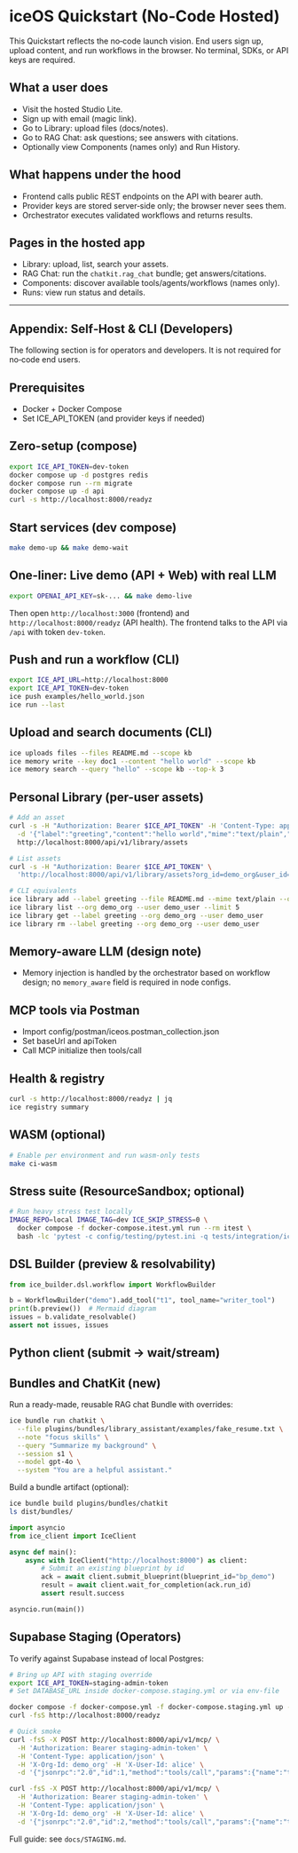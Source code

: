 # iceOS Quickstart (No‑Code Hosted)

This Quickstart reflects the no‑code launch vision. End users sign up, upload content, and run workflows in the browser. No terminal, SDKs, or API keys are required.

## What a user does
- Visit the hosted Studio Lite.
- Sign up with email (magic link).
- Go to Library: upload files (docs/notes).
- Go to RAG Chat: ask questions; see answers with citations.
- Optionally view Components (names only) and Run History.

## What happens under the hood
- Frontend calls public REST endpoints on the API with bearer auth.
- Provider keys are stored server‑side only; the browser never sees them.
- Orchestrator executes validated workflows and returns results.

## Pages in the hosted app
- Library: upload, list, search your assets.
- RAG Chat: run the `chatkit.rag_chat` bundle; get answers/citations.
- Components: discover available tools/agents/workflows (names only).
- Runs: view run status and details.

---

## Appendix: Self‑Host & CLI (Developers)

The following section is for operators and developers. It is not required for no‑code end users.

## Prerequisites
- Docker + Docker Compose
- Set ICE_API_TOKEN (and provider keys if needed)

## Zero-setup (compose)
```bash
export ICE_API_TOKEN=dev-token
docker compose up -d postgres redis
docker compose run --rm migrate
docker compose up -d api
curl -s http://localhost:8000/readyz
```

## Start services (dev compose)
```bash
make demo-up && make demo-wait
```

## One-liner: Live demo (API + Web) with real LLM
```bash
export OPENAI_API_KEY=sk-... && make demo-live
```
Then open `http://localhost:3000` (frontend) and `http://localhost:8000/readyz` (API health). The frontend talks to the API via `/api` with token `dev-token`.

## Push and run a workflow (CLI)
```bash
export ICE_API_URL=http://localhost:8000
export ICE_API_TOKEN=dev-token
ice push examples/hello_world.json
ice run --last
```

## Upload and search documents (CLI)
```bash
ice uploads files --files README.md --scope kb
ice memory write --key doc1 --content "hello world" --scope kb
ice memory search --query "hello" --scope kb --top-k 3
```

## Personal Library (per-user assets)
```bash
# Add an asset
curl -s -H "Authorization: Bearer $ICE_API_TOKEN" -H 'Content-Type: application/json' \
  -d '{"label":"greeting","content":"hello world","mime":"text/plain","org_id":"demo_org","user_id":"demo_user"}' \
  http://localhost:8000/api/v1/library/assets

# List assets
curl -s -H "Authorization: Bearer $ICE_API_TOKEN" \
  'http://localhost:8000/api/v1/library/assets?org_id=demo_org&user_id=demo_user&limit=5'

# CLI equivalents
ice library add --label greeting --file README.md --mime text/plain --org demo_org --user demo_user
ice library list --org demo_org --user demo_user --limit 5
ice library get --label greeting --org demo_org --user demo_user
ice library rm --label greeting --org demo_org --user demo_user
```

## Memory-aware LLM (design note)
- Memory injection is handled by the orchestrator based on workflow design; no `memory_aware` field is required in node configs.

## MCP tools via Postman
- Import config/postman/iceos.postman_collection.json
- Set baseUrl and apiToken
- Call MCP initialize then tools/call

## Health & registry
```bash
curl -s http://localhost:8000/readyz | jq
ice registry summary
```

## WASM (optional)
```bash
# Enable per environment and run wasm-only tests
make ci-wasm
```

## Stress suite (ResourceSandbox; optional)
```bash
# Run heavy stress test locally
IMAGE_REPO=local IMAGE_TAG=dev ICE_SKIP_STRESS=0 \
  docker compose -f docker-compose.itest.yml run --rm itest \
  bash -lc 'pytest -c config/testing/pytest.ini -q tests/integration/ice_orchestrator/test_resource_sandbox.py'
```

## DSL Builder (preview & resolvability)
```python
from ice_builder.dsl.workflow import WorkflowBuilder

b = WorkflowBuilder("demo").add_tool("t1", tool_name="writer_tool")
print(b.preview())  # Mermaid diagram
issues = b.validate_resolvable()
assert not issues, issues
```

## Python client (submit → wait/stream)
## Bundles and ChatKit (new)
Run a ready-made, reusable RAG chat Bundle with overrides:
```bash
ice bundle run chatkit \
  --file plugins/bundles/library_assistant/examples/fake_resume.txt \
  --note "focus skills" \
  --query "Summarize my background" \
  --session s1 \
  --model gpt-4o \
  --system "You are a helpful assistant."
```
Build a bundle artifact (optional):
```bash
ice bundle build plugins/bundles/chatkit
ls dist/bundles/
```
```python
import asyncio
from ice_client import IceClient

async def main():
    async with IceClient("http://localhost:8000") as client:
        # Submit an existing blueprint by id
        ack = await client.submit_blueprint(blueprint_id="bp_demo")
        result = await client.wait_for_completion(ack.run_id)
        assert result.success

asyncio.run(main())
```

## Supabase Staging (Operators)

To verify against Supabase instead of local Postgres:

```bash
# Bring up API with staging override
export ICE_API_TOKEN=staging-admin-token
# Set DATABASE_URL inside docker-compose.staging.yml or via env-file

docker compose -f docker-compose.yml -f docker-compose.staging.yml up -d api
curl -fsS http://localhost:8000/readyz

# Quick smoke
curl -fsS -X POST http://localhost:8000/api/v1/mcp/ \
  -H 'Authorization: Bearer staging-admin-token' \
  -H 'Content-Type: application/json' \
  -H 'X-Org-Id: demo_org' -H 'X-User-Id: alice' \
  -d '{"jsonrpc":"2.0","id":1,"method":"tools/call","params":{"name":"tool:memory_write_tool","arguments":{"inputs":{"key":"demo_key","content":"hello from staging","scope":"library"}}}}'

curl -fsS -X POST http://localhost:8000/api/v1/mcp/ \
  -H 'Authorization: Bearer staging-admin-token' \
  -H 'Content-Type: application/json' \
  -H 'X-Org-Id: demo_org' -H 'X-User-Id: alice' \
  -d '{"jsonrpc":"2.0","id":2,"method":"tools/call","params":{"name":"tool:memory_search_tool","arguments":{"inputs":{"query":"hello","scope":"library","limit":3}}}}'
```

Full guide: see `docs/STAGING.md`.
